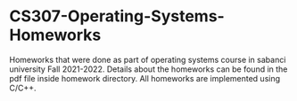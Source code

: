 # CS307-Operating-Systems-Homeworks
Homeworks that were done as part of operating systems course in sabanci university Fall 2021-2022. Details about the homeworks can be found in the pdf file inside homework directory. All homeworks are implemented using C/C++.
